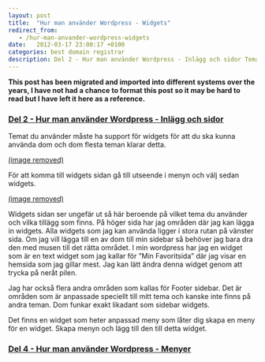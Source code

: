 ```yaml
---
layout: post
title:  "Hur man använder Wordpress - Widgets"
redirect_from:
   - /hur-man-anvander-wordpress-widgets
date:   2012-03-17 23:00:17 +0100
categories: best domain registrar
description: Del 2 - Hur man använder Wordpress - Inlägg och sidor Temat du använder måste ha support för widgets för att...
---
```


**This post has been migrated and imported into different systems over the years, I have not had a chance to format this post so it may be hard to read but I have left it here as a reference.**

### [Del 2 - Hur man använder Wordpress - Inlägg och sidor](http://markustenghamn.se/hur-man-anvander-wordpress-widgets/)

  
 Temat du använder måste ha support för widgets för att du ska kunna använda dom och dom flesta teman klarar detta.  
  
[(image removed)](http://markustenghamn.se/wp-content/uploads/2012/03/widgets.png)  
  
 För att komma till widgets sidan gå till utseende i menyn och välj sedan widgets.  
  
[(image removed)](http://markustenghamn.se/wp-content/uploads/2012/03/widgetarea.png)  
  
 Widgets sidan ser ungefär ut så här beroende på vilket tema du använder och vilka tillägg som finns. På höger sida har jag områden där jag kan lägga in widgets. Alla widgets som jag kan använda ligger i stora rutan på vänster sida. Om jag vill lägga till en av dom till min sidebar så behöver jag bara dra den med musen till det rätta området. I min wordpress har jag en widget som är en text widget som jag kallar för ”Min Favoritsida” där jag visar en hemsida som jag gillar mest. Jag kan lätt ändra denna widget genom att trycka på neråt pilen.  
  
 Jag har också flera andra områden som kallas för Footer sidebar. Det är områden som är anpassade speciellt till mitt tema och kanske inte finns på andra teman. Dom funkar exakt likadant som sidebar widgets.  
  
 Det finns en widget som heter anpassad meny som låter dig skapa en meny för en widget. Skapa menyn och lägg till den till detta widget.  
### [Del 4 - Hur man använder Wordpress - Menyer](http://markustenghamn.se/hur-man-anvander-wordpress-menyer/)